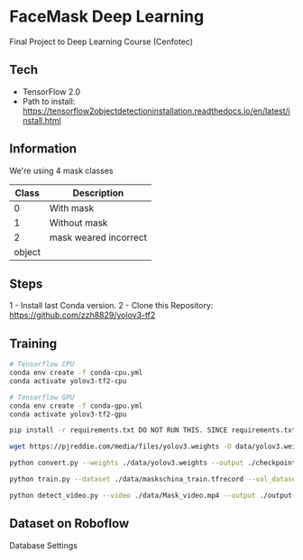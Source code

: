 # FaceMask Deep Learning

Final Project to Deep Learning Course (Cenfotec)

## Tech
- TensorFlow 2.0
- Path to install: https://tensorflow2objectdetectioninstallation.readthedocs.io/en/latest/install.html

## Information

We're using 4 mask classes 


| Class       | Description           |
|-------------|-----------------------|
| 0           | With mask             |
| 1           | Without mask          |
| 2           | mask weared incorrect |
| object      |                       |

## Steps

1 - Install last Conda version.
2 - Clone this Repository: https://github.com/zzh8829/yolov3-tf2

## Training

```bash
# Tensorflow CPU
conda env create -f conda-cpu.yml
conda activate yolov3-tf2-cpu

# Tensorflow GPU
conda env create -f conda-gpu.yml
conda activate yolov3-tf2-gpu
```

```bash
pip install -r requirements.txt DO NOT RUN THIS. SINCE requirements.txt HAS A DIFFERENT VERSION OF TENSORFLOW
```

```bash
wget https://pjreddie.com/media/files/yolov3.weights -O data/yolov3.weights

python convert.py --weights ./data/yolov3.weights --output ./checkpoints/yolov3.tf

python train.py --dataset ./data/maskschina_train.tfrecord --val_dataset ./data/maskschina_val.tfrecord --classes ./data/masks.names --num_classes 4 --mode fit --transfer darknet --batch_size 8 --epochs 10 --weights ./checkpoints/yolov3.tf --weights_num_classes 80 --yolo_max_boxes 1000

python detect_video.py --video ./data/Mask_video.mp4 --output ./output-loss-13.avi --classes ./data/masks_labeled.names --num_classes 4 --weights ./checkpoints/yolov3_train_9.tf
```

## Dataset on Roboflow

Database Settings
